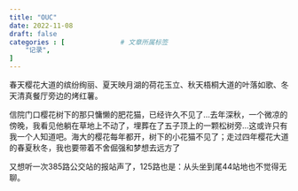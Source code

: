 ```yaml
---
title: "OUC"
date: 2022-11-08
draft: false
categories : [              # 文章所属标签
    "记录",
]
---
```


春天樱花大道的缤纷绚丽、夏天映月湖的荷花玉立、秋天梧桐大道的叶落如歌、冬天清真餐厅旁边的烤红薯。

信院门口樱花树下的那只慵懒的肥花猫，已经许久不见了…去年深秋，一个微凉的傍晚，我看见他躺在草地上不动了，埋葬在了五子顶上的一颗松树旁…这或许只有我一个人知道吧。海大的樱花每年都开，树下的小花猫不见了；走过四年樱花大道的春夏秋冬，我也要带着不舍倔强和梦想去远方了

又想听一次385路公交站的报站声了，125路也是：从头坐到尾44站地也不觉得无聊。
